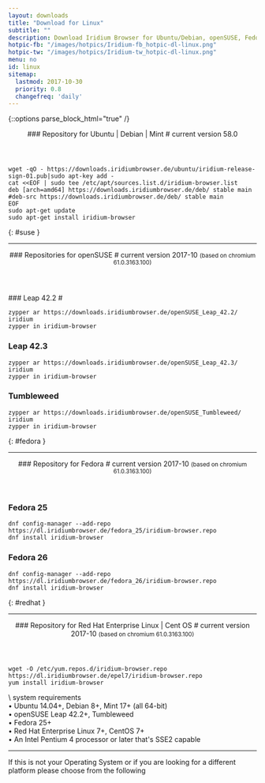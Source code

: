 ```yaml
---
layout: downloads
title: "Download for Linux"
subtitle: ""
description: Download Iridium Browser for Ubuntu/Debian, openSUSE, Fedora and RHEL
hotpic-fb: "/images/hotpics/Iridium-fb_hotpic-dl-linux.png"
hotpic-tw: "/images/hotpics/Iridium-tw_hotpic-dl-linux.png"
menu: no
id: linux
sitemap:
  lastmod: 2017-10-30
  priority: 0.8
  changefreq: 'daily'
---
```


{::options parse_block_html="true" /}
<div class="icon dl fa-linux"></div> 
<header>
### Repository for Ubuntu | Debian | Mint #
current version 58.0
</header>

	wget -qO - https://downloads.iridiumbrowser.de/ubuntu/iridium-release-sign-01.pub|sudo apt-key add -
	cat <<EOF | sudo tee /etc/apt/sources.list.d/iridium-browser.list
	deb [arch=amd64] https://downloads.iridiumbrowser.de/deb/ stable main
	#deb-src https://downloads.iridiumbrowser.de/deb/ stable main
	EOF
	sudo apt-get update
	sudo apt-get install iridium-browser
     
{: #suse }
     
---
  
<div class="dlinux fl-opensuse"></div>
<header>
### Repositories for openSUSE #
current version 2017-10      
<small>(based on chromium 61.0.3163.100)</small>
</header>
### Leap 42.2 #
	
	zypper ar https://downloads.iridiumbrowser.de/openSUSE_Leap_42.2/ iridium
	zypper in iridium-browser
     
### Leap 42.3 #
	
	zypper ar https://downloads.iridiumbrowser.de/openSUSE_Leap_42.3/ iridium
	zypper in iridium-browser

### Tumbleweed #

	zypper ar https://downloads.iridiumbrowser.de/openSUSE_Tumbleweed/ iridium  
	zypper in iridium-browser
     
{: #fedora }     
	 
---
     
<div class="dlfedora fl-fedora"></div>
<header>
### Repository for Fedora #
current version 2017-10      
<small>(based on chromium 61.0.3163.100)</small>
</header>

### Fedora 25 #

	dnf config-manager --add-repo https://dl.iridiumbrowser.de/fedora_25/iridium-browser.repo
	dnf install iridium-browser
     	
### Fedora 26 #

	dnf config-manager --add-repo https://dl.iridiumbrowser.de/fedora_26/iridium-browser.repo
	dnf install iridium-browser
     	
{: #redhat }          
     
---
     
<div class="dlfedora fl-redhat"></div>
<header>
### Repository for Red Hat Enterprise Linux | Cent OS #
current version 2017-10      
<small>(based on chromium 61.0.3163.100)</small>
</header>

	wget -O /etc/yum.repos.d/iridium-browser.repo https://dl.iridiumbrowser.de/epel7/iridium-browser.repo
	yum install iridium-browser
     	
\\
system requirements   
&#8226; Ubuntu 14.04+, Debian 8+, Mint 17+ (all 64-bit)    
&#8226; openSUSE Leap 42.2+, Tumbleweed    
&#8226; Fedora 25+    
&#8226; Red Hat Enterprise Linux 7+, CentOS 7+    
&#8226; An Intel Pentium 4 processor or later that's SSE2 capable

---

If this is not your Operating System or if you are looking for a different platform please choose from the following